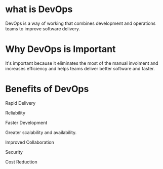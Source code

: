 
# what is DevOps
DevOps is a way of working that combines development and operations teams to improve software delivery. 


# Why DevOps is Important
It's important because it eliminates the most of the manual involment and increases efficiency and helps teams deliver better software and faster.


# Benefits of DevOps

Rapid Delivery

Reliability

Faster Development

Greater scalability and availability.

Improved Collaboration

Security

Cost Reduction


